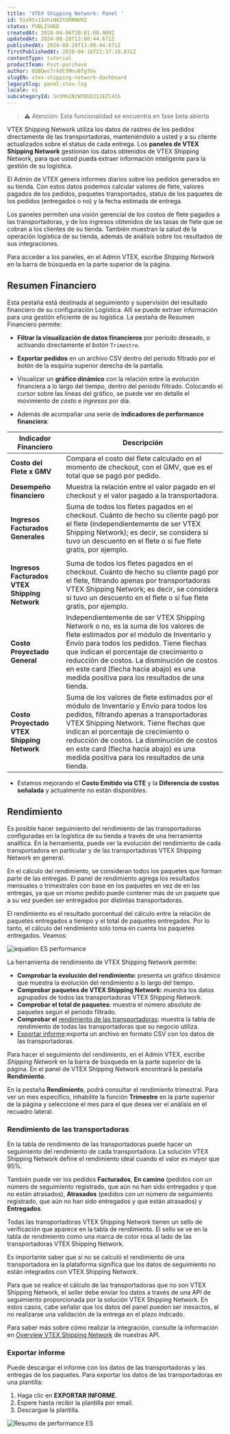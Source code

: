 ```yaml
---
title: 'VTEX Shipping Network: Panel '
id: 51e8tx1IehiN4ZtURRWU92
status: PUBLISHED
createdAt: 2020-04-06T20:01:00.909Z
updatedAt: 2024-08-28T13:00:44.671Z
publishedAt: 2024-08-28T13:00:44.671Z
firstPublishedAt: 2020-04-16T21:37:18.831Z
contentType: tutorial
productTeam: Post-purchase
author: 0QBQws7rk0t5Mnu8fgfUv
slugEN: vtex-shipping-network-dashboard
legacySlug: panel-vtex-log
locale: es
subcategoryId: 5n5MnINzWTQUX1I2EZl4Ib
---
```


> ⚠️ Atención: Esta funcionalidad se encuentra en fase beta abierta

VTEX Shipping Network utiliza los datos de rastreo de los pedidos directamente de las transportadoras, manteniéndolo a usted y a su cliente actualizados sobre el status de cada entrega. Los **paneles de VTEX Shipping Network** gestionan los datos obtenidos de VTEX Shipping Network, para que usted pueda extraer información inteligente para la gestión de su logística. 

El Admin de VTEX genera informes diarios sobre los pedidos generados en su tienda. Con estos datos podemos calcular valores de flete, valores pagados de los pedidos, paquetes transportados, status de los paquetes de los pedidos (entregados o no) y la fecha estimada de entrega. 

Los paneles permiten una visión gerencial de los costos de flete pagados a las transportadoras, y de los ingresos obtenidos de las tasas de flete que se cobran a los clientes de su tienda. También muestran la salud de la operación logística de su tienda, además de análisis sobre los resultados de sus integraciones. 

Para acceder a los paneles, en el Admin VTEX, escribe *Shipping Network* en la barra de búsqueda en la parte superior de la página.

## Resumen Financiero

Esta pestaña está destinada al seguimiento y supervisión del resultado financiero de su configuración Logística. Allí se puede extraer información para una gestión eficiente de su logística. La pestaña de Resumen Financiero permite:

- **Filtrar la visualización de datos financieros** por período deseado, o activando directamente el botón `Trimestre`. 

- **Exportar pedidos** en un archivo CSV dentro del período filtrado por el botón de la esquina superior derecha de la pantalla.

- Visualizar un **gráfico dinámico** con la relación entre la evolución financiera a lo largo del tiempo, dentro del período filtrado. Colocando el cursor sobre las líneas del gráfico, se puede ver en detalle el movimiento de *costo* e *ingresos* por día.

- Además de acompañar una serie de **indicadores de performance financiera**:

| Indicador Financiero               | Descripción                                                                                                                                                                                                                                                                                                                                                                                                                                                        |
|------------------------------------|------------------------------------------------------------------------------------------------------------------------------------------------------------------------------------------------------------------------------------------------------------------------------------------------------------------------------------------------------------------------------------------------------------------------------------------------------------------|
| **Costo del Flete x GMV**           | Compara el costo del flete calculado en el momento de checkout, con el GMV, que es el total que se pagó por pedido.                                                                                                                                                                                                                                                                                                                                                     |
| **Desempeño financiero**          | Muestra la relación entre el valor pagado en el checkout y el valor pagado a la transportadora.                                                                                                                                                                                                                                                                                                                                                                                   |
| **Ingresos Facturados Generales**         | Suma de todos los fletes pagados en el checkout. Cuánto de hecho su cliente pagó por el flete (independientemente de ser VTEX Shipping Network); es decir, se considera si tuvo un descuento en el flete o si fue flete gratis, por ejemplo.              
                                                                                                                                                                                                                                                                 |
| **Ingresos Facturados VTEX Shipping Network**    | Suma de todos los fletes pagados en el checkout. Cuánto de hecho su cliente pagó por el flete, filtrando apenas por transportadoras VTEX Shipping Network; es decir, se considera si tuvo un descuento en el flete o si fue flete gratis, por ejemplo.                                                                                                                                                                                                             |
| **Costo Proyectado General**        | Independientemente de ser VTEX Shipping Network o no, es la suma de los valores de flete estimados por el módulo de Inventario y Envío para todos los pedidos. Tiene flechas que indican el porcentaje de crecimiento o reducción de costos. La disminución de costos en este card (flecha hacia abajo) es una medida positiva para los resultados de una tienda.                                                                                                                                |
| **Costo Proyectado VTEX Shipping Network**     | Suma de los valores de flete estimados por el módulo de Inventario y Envío para todos los pedidos, filtrando apenas a transportadoras VTEX Shipping Network. Tiene flechas que indican el porcentaje de crecimiento o reducción de costos.  La disminución de costos en este card (flecha hacia abajo) es una medida positiva para los resultados de una tienda.                                                                                                                           |

* Estamos mejorando el **Costo Emitido vía CTE** y la **Diferencia de costos señalada** y actualmente no están disponibles.

## Rendimiento 

Es posible hacer seguimiento del rendimiento de las transportadoras configuradas en la logística de su tienda a través de una herramienta analítica. En la herramienta, puede ver la evolución del rendimiento de cada transportadora en particular y de las transportadoras VTEX Shipping Network en general.

En el cálculo del rendimiento, se consideran todos los paquetes que forman parte de las entregas. El panel de rendimiento agrega los resultados mensuales o trimestrales con base en los paquetes en vez de en las entregas, ya que un mismo pedido puede contener más de un paquete que a su vez pueden ser entregados por distintas transportadoras.

El rendimiento es el resultado porcentual del cálculo entre la relación de paquetes entregados a tiempo y el total de paquetes entregados. Por lo tanto, el cálculo del rendimiento solo toma en cuenta los paquetes entregados. Veamos:

![equation ES performance](//images.ctfassets.net/alneenqid6w5/24t2KA8ivoNmb4y3oaDDxf/a7c32e054f2b328ee9cbbf83a54a4c09/equation_ES_performance.gif)

 La herramienta de rendimiento de VTEX Shipping Network permite:

- **Comprobar la evolución del rendimiento:** presenta un gráfico dinámico que muestra la evolución del rendimiento a lo largo del tiempo. 
- **Comprobar paquetes de VTEX Shipping Network:** muestra los datos agrupados de todos las transportadoras VTEX Shipping Network.
- **Comprobar el total de paquetes:** muestra el número absoluto de paquetes según el periodo filtrado.
- **Comprobar el** [rendimiento de las transportadoras](#rendimiento-de-las-transportadoras): muestra la tabla de rendimiento de todas las transportadoras que su negocio utiliza.
- [Exportar informe](#exportar-informe):exporta un archivo en formato CSV con los datos de las transportadoras.

Para hacer el seguimiento del rendimiento, en el Admin VTEX, escribe *Shipping Network* en la barra de búsqueda en la parte superior de la página. En el panel de VTEX Shipping Network encontrará la pestaña **Rendimiento**.

En la pestaña **Rendimiento**, podrá consultar el rendimiento trimestral. Para ver un mes específico, inhabilite la función **Trimestre** en la parte superior de la página y seleccione el mes para el que desea ver el análisis en el recuadro lateral.

### Rendimiento de las transportadoras

En la tabla de rendimiento de las transportadoras puede hacer un seguimiento del rendimiento de cada transportadora. La solución VTEX Shipping Network define el rendimiento ideal cuando el valor es mayor que 95%. 

También puede ver los pedidos **Facturados**, **En camino** (pedidos con un número de seguimiento registrado, que aún no han sido entregados y que no están atrasados), **Atrasados** (pedidos con un número de seguimiento registrado, que aún no han sido entregados y que están atrasados) y **Entregados**. 

Todas las transportadoras VTEX Shipping Network tienen un sello de verificación que aparece en la tabla de rendimiento. El sello se ve en la tabla de rendimiento como una marca de color rosa al lado de las transportadoras VTEX Shipping Network.

Es importante saber que si no se calculó el rendimiento de una transportadora en la plataforma significa que los datos de seguimiento no están integrados con VTEX Shipping Network. 

Para que se realice el cálculo de las transportadoras que no son VTEX Shipping Network, el _seller_ debe enviar los datos a través de una API de seguimiento proporcionada por la solución VTEX Shipping Network. En estos casos, cabe señalar que los datos del panel pueden ser inexactos, al no realizarse una validación de la entrega en el plazo indicado.

Para saber más sobre cómo realizar la integración, consulte la información en [Overview VTEX Shipping Network](https://developers.vtex.com/docs/api-reference/vtex-shipping-network-api) de nuestras API. 

### Exportar informe

Puede descargar el informe con los datos de las transportadoras y las entregas de los paquetes. Para exportar los datos de las transportadoras en una plantilla:

1. Haga clic en **EXPORTAR INFORME**.
2. Espere hasta recibir la plantilla por email.
3. Descargue la plantilla.

![Resumo de performance ES](//images.ctfassets.net/alneenqid6w5/7Ml4WafUUCfuL5zCQeICqk/4d3875da23f323f9d03a5eb6139fd0c1/Resumo_de_performance_ES.png)
